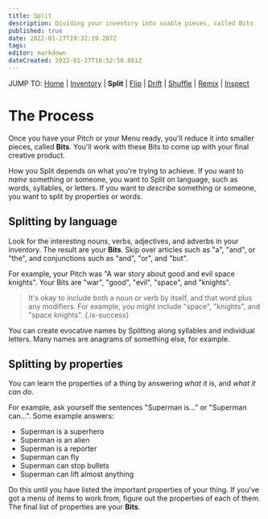 ```yaml
---
title: Split
description: Dividing your inventory into usable pieces, called Bits
published: true
date: 2022-01-27T19:32:19.287Z
tags: 
editor: markdown
dateCreated: 2022-01-27T16:52:58.881Z
---
```


JUMP TO: [Home](/cct) | [Inventory](/cct/inventory) | **Split** | [Flip](/cct/flip) | [Drift](/cct/drift) | [Shuffle](/cct/shuffle) | [Remix](/cct/remix) | [Inspect](/cct/inspect)

# The Process

Once you have your Pitch or your Menu ready, you'll reduce it into smaller pieces, called **Bits**. You'll work with these Bits to come up with your final creative product.

How you Split depends on what you're trying to achieve. If you want to *name* something or someone, you want to Split on language, such as words, syllables, or letters. If you want to *describe* something or someone, you want to split by properties or words.

## Splitting by language

Look for the interesting nouns, verbs, adjectives, and adverbs in your inventory. The result are your **Bits**. Skip over articles such as "a", "and", or "the", and conjunctions such as "and", "or", and "but".

For example, your Pitch was "A war story about good and evil space knights". Your Bits are "war", "good", "evil", "space", and "knights".

> It's okay to include both a noun or verb by itself, and that word plus any modifiers. For example, you might include "space", "knights", and "space knights".
{.is-success}

You can create evocative names by Splitting along syllables and individual letters. Many names are anagrams of something else, for example.

## Splitting by properties

You can learn the properties of a thing by answering _what it is_, and _what it can do_.

For example, ask yourself the sentences "Superman is..." or "Superman can...". Some example answers:

* Superman is a superhero
* Superman is an alien
* Superman is a reporter
* Superman can fly
* Superman can stop bullets
* Superman can lift almost anything

Do this until you have listed the important properties of your thing. If you've got a menu of items to work from, figure out the properties of each of them. The final list of properties are your **Bits**.